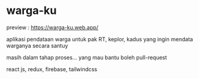 # warga-ku
preview : https://warga-ku.web.app/



aplikasi pendataan warga untuk pak RT, keplor, kadus yang ingin mendata warganya secara santuy

masih dalam tahap proses...
yang mau bantu boleh pull-request

react js, redux, firebase, tailwindcss
